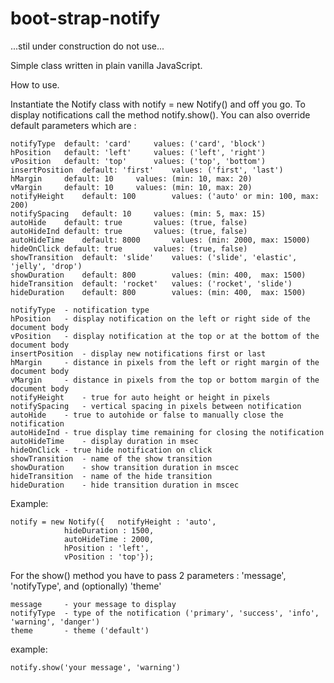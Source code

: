 # boot-strap-notify

...stil under construction do not use...


Simple class written in plain vanilla JavaScript.

How to use.

Instantiate the Notify class with notify = new Notify() and off you go. To display notifications call the method notify.show(). You can also override default parameters which are :
	
	notifyType	default: 'card'		values: ('card', 'block')
	hPosition	default: 'left'		values:	('left', 'right')
	vPosition	default: 'top'		values:	('top', 'bottom')
	insertPosition	default: 'first'	values:	('first', 'last')
	hMargin		default: 10		values:	(min: 10, max: 20)
	vMargin		default: 10		values:	(min: 10, max: 20)
	notifyHeight	default: 100		values:	('auto' or min: 100, max: 200)
	notifySpacing	default: 10		values:	(min: 5, max: 15)
	autoHide	default: true		values:	(true, false)
	autoHideInd	default: true		values:	(true, false)
	autoHideTime	default: 8000		values:	(min: 2000, max: 15000)
	hideOnClick	default: true		values:	(true, false) 
	showTransition	default: 'slide'	values:	('slide', 'elastic', 'jelly', 'drop')
	showDuration	default: 800		values:	(min: 400,  max: 1500)
	hideTransition	default: 'rocket'	values:	('rocket', 'slide')
	hideDuration	default: 800		values:	(min: 400,  max: 1500)
	
	notifyType	- notification type
	hPosition	- display notification on the left or right side of the document body
	vPosition	- display notification at the top or at the bottom of the document body
	insertPosition	- display new notifications first or last
	hMargin		- distance in pixels from the left or right margin of the document body
	vMargin		- distance in pixels from the top or bottom margin of the document body
	notifyHeight	- true for auto height or height in pixels
	notifySpacing	- vertical spacing in pixels between notification
	autoHide	- true to autohide or false to manually close the notification
	autoHideInd	- true display time remaining for closing the notification
	autoHideTime	- display duration in msec
	hideOnClick	- true hide notification on click   
	showTransition	- name of the show transition 
	showDuration	- show transition duration in mscec
	hideTransition	- name of the hide transition
	hideDuration	- hide transition duration in mscec
					  
Example:

	notify = new Notify({ 	notifyHeight : 'auto',
				hideDuration : 1500,
				autoHideTime : 2000,
				hPosition : 'left',
				vPosition : 'top'});

For the show() method you have to pass 2 parameters : 'message', 'notifyType', and (optionally) 'theme' 

	message		- your message to display
	notifyType	- type of the notification ('primary', 'success', 'info', 'warning', 'danger')
	theme		- theme ('default')

example:

	notify.show('your message', 'warning')
	
	
